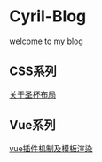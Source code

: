 # Cyril-Blog
welcome to my blog

## CSS系列

[关于圣杯布局](https://github.com/Cyrilszq/Cyril-Blog/issues/1)

## Vue系列
[vue插件机制及模板渲染](https://github.com/Cyrilszq/Cyril-Blog/issues/2)
